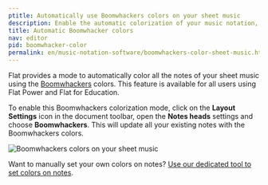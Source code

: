 ```yaml
---
ptitle: Automatically use Boomwhackers colors on your sheet music
description: Enable the automatic colorization of your music notation, Flat will use the Boomwhackers colors to color the notes based on their pitches. 
title: Automatic Boomwhacker colors
nav: editor
pid: boomwhacker-color
permalink: en/music-notation-software/boomwhackers-color-sheet-music.html
---
```


Flat provides a mode to automatically color all the notes of your sheet music using the [Boomwhackers](https://en.wikipedia.org/wiki/Boomwhacker) colors. This feature is available for all users using Flat Power and Flat for Education.

To enable this Boomwhackers colorization mode, click on the **Layout Settings** icon in the document toolbar, open the **Notes heads** settings and choose **Boomwhackers**. This will update all your existing notes with the Boomwhackers colors.

![Boomwhackers colors on your sheet music](/help/assets/img/editor/boomwhackers-colors.gif)

Want to manually set your own colors on notes? [Use our dedicated tool to set colors on notes](/help/en/music-notation-software/color-notes.html).
